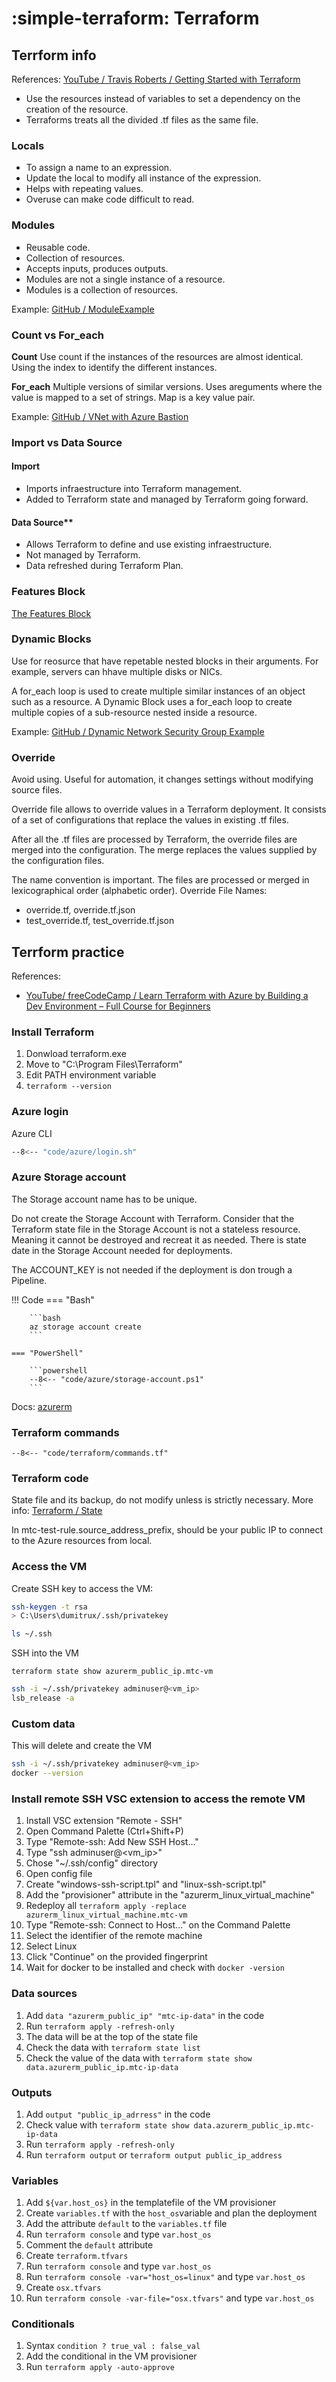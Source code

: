 # :simple-terraform: Terraform

## Terrform info

References: [YouTube / Travis Roberts / Getting Started with Terraform](https://youtube.com/playlist?list=PLnWpsLZNgHzVVslxs8Bwq19Ng0ff4XlFv)

- Use the resources instead of variables to set a dependency on the creation of the resource.
- Terraforms treats all the divided .tf files as the same file.

### Locals

- To assign a name to an expression.
- Update the local to modify all instance of the expression.
- Helps with repeating values.
- Overuse can make code difficult to read.

### Modules

- Reusable code.
- Collection of resources.
- Accepts inputs, produces outputs.
- Modules are not a single instance of a resource.
- Modules is a collection of resources.

Example: [GitHub / ModuleExample](https://github.com/tsrob50/TerraformExamples/tree/main/ModuleExample)

### Count vs For_each

**Count**
Use count if the instances of the resources are almost identical.
Using the index to identify the different instances.

**For_each**
Multiple versions of similar versions.
Uses areguments where the value is mapped to a set of strings.
Map is a key value pair.

Example: [GitHub / VNet with Azure Bastion](https://github.com/tsrob50/TerraformExamples/tree/main/VNetandBastionHost)

### Import vs Data Source

#### Import

- Imports infraestructure into Terraform management.
- Added to Terraform state and managed by Terraform going forward.

#### Data Source**

- Allows Terraform to define and use existing infraestructure.
- Not managed by Terraform.
- Data refreshed during Terraform Plan.

### Features Block

[The Features Block](https://registry.terraform.io/providers/hashicorp/azurerm/latest/docs/guides/features-block)

### Dynamic Blocks

Use for reosurce that have repetable nested blocks in their arguments.
For example, servers can hhave multiple disks or NICs.

A for_each loop is used to create multiple similar instances of an object such as a resource.
A Dynamic Block uses a for_each loop to create multiple copies of a sub-resource nested inside a resource.

Example: [GitHub / Dynamic Network Security Group Example](https://github.com/tsrob50/TerraformExamples/tree/main/DynamicNSG)

### Override

Avoid using.
Useful for automation, it changes settings without modifying source files.

Override file allows to override values in a Terraform deployment.
It consists of a set of configurations that replace the values in existing .tf files.

After all the .tf files are processed by Terraform, the override files are merged into the configuration. The merge replaces the values supplied by the configuration files.

The name convention is important.
The files are processed or merged in lexicographical order (alphabetic order).
Override File Names:

- override.tf, override.tf.json
- test_override.tf, test_override.tf.json

## Terrform practice

References:

- [YouTube/ freeCodeCamp / Learn Terraform with Azure by Building a Dev Environment – Full Course for Beginners](https://youtu.be/V53AHWun17s)

### Install Terraform

1. Donwload terraform.exe
2. Move to "C:\Program Files\Terraform"
3. Edit PATH environment variable
4. `terraform --version`

### Azure login

Azure CLI

```bash
--8<-- "code/azure/login.sh"
```

### Azure Storage account

The Storage account name has to be unique.

Do not create the Storage Account with Terraform.
Consider that the Terraform state file in the Storage Account is not a stateless resource.
Meaning it cannot be destroyed and recreat it as needed.
There is state date in the Storage Account needed for deployments.

The ACCOUNT_KEY is not needed if the deployment is don trough a Pipeline.

!!! Code
    === "Bash"

        ```bash
        az storage account create
        ```
    
    === "PowerShell"

        ```powershell
        --8<-- "code/azure/storage-account.ps1"
        ```

Docs: [azurerm](https://developer.hashicorp.com/terraform/language/settings/backends/azurerm)

### Terraform commands

```hcl title="Terraform commands" hl_lines="15"
--8<-- "code/terraform/commands.tf"
```

### Terraform code

State file and its backup, do not modify unless is strictly necessary.
More info: [Terraform / State](https://developer.hashicorp.com/terraform/language/state)

In mtc-test-rule.source_address_prefix, should be your public IP to connect to the Azure resources from local.

### Access the VM

Create SSH key to access the VM:

```bash
ssh-keygen -t rsa
> C:\Users\dumitrux/.ssh/privatekey

ls ~/.ssh
```

SSH into the VM

```hcl
terraform state show azurerm_public_ip.mtc-vm
```

```bash
ssh -i ~/.ssh/privatekey adminuser@<vm_ip>
lsb_release -a
```

### Custom data

This will delete and create the VM

```bash
ssh -i ~/.ssh/privatekey adminuser@<vm_ip>
docker --version
```

### Install remote SSH VSC extension to access the remote VM

1. Install VSC extension "Remote - SSH"
2. Open Command Palette (Ctrl+Shift+P)
3. Type "Remote-ssh: Add New SSH Host..."
4. Type "ssh adminuser@<vm_ip>"
5. Chose "~/.ssh/config" directory
6. Open config file
7. Create "windows-ssh-script.tpl" and "linux-ssh-script.tpl"
8. Add the "provisioner" attribute in the "azurerm_linux_virtual_machine"
9. Redeploy all `terraform apply -replace azurerm_linux_virtual_machine.mtc-vm`
10. Type "Remote-ssh: Connect to Host..." on the Command Palette
11. Select the identifier of the remote machine
12. Select Linux
13. Click "Continue" on the provided fingerprint
14. Wait for docker to be installed and check with `docker -version`

### Data sources

1. Add `data "azurerm_public_ip" "mtc-ip-data"` in the code
2. Run `terraform apply -refresh-only`
3. The data will be at the top of the state file
4. Check the data with `terraform state list`
5. Check the value of the data with `terraform state show data.azurerm_public_ip.mtc-ip-data`

### Outputs

1. Add `output "public_ip_adrress"` in the code
2. Check value with `terraform state show data.azurerm_public_ip.mtc-ip-data`
3. Run `terraform apply -refresh-only`
4. Run `terraform output` or `terraform output public_ip_address`

### Variables

1. Add `${var.host_os}` in the templatefile of the VM provisioner
2. Create `variables.tf` with the `host_os`variable and plan the deployment
3. Add the attribute `default` to the `variables.tf` file
4. Run `terraform console` and type `var.host_os`
5. Comment the `default` attribute
6. Create `terraform.tfvars`
7. Run `terraform console` and type `var.host_os`
8. Run `terraform console -var="host_os=linux"` and type `var.host_os`
9. Create `osx.tfvars`
10. Run `terraform console -var-file="osx.tfvars"` and type `var.host_os`

### Conditionals

1. Syntax `condition ? true_val : false_val`
2. Add the conditional in the VM provisioner
3. Run `terraform apply -auto-approve`
